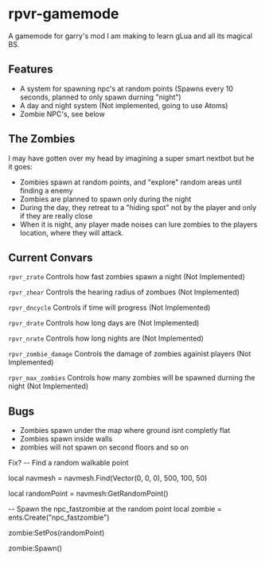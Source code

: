 # rpvr-gamemode
A gamemode for garry's mod I am making to learn gLua and all its magical BS.  

## Features
* A system for spawning npc's at random points (Spawns every 10 seconds, planned to only spawn durning "night")
* A day and night system (Not implemented, going to use Atoms) 
* Zombie NPC's, see below


## The Zombies
I may have gotten over my head by imagining a super smart nextbot but he it goes:
* Zombies spawn at random points, and "explore" random areas until finding a enemy 
* Zombies are planned to spawn only during the night
* During the day, they retreat to a "hiding spot" not by the player and only if they are really close
* When it is night, any player made noises can lure zombies to the players location, where they will attack. 

## Current Convars
<code>rpvr_zrate</code> Controls how fast zombies spawn a night (Not Implemented)

<code>rpvr_zhear</code> Controls the hearing radius of zombues (Not Implemented)

<code>rpvr_dncycle</code> Controls if time will progress (Not Implemented)

<code>rpvr_drate</code> Controls how long days are (Not Implemented)

<code>rpvr_nrate</code> Controls how long nights are (Not Implemented)

<code>rpvr_zombie_damage</code> Controls the damage of zombies againist players (Not Implemented)

<code>rpvr_max_zombies</code> Controls how many zombies will be spawned durning the night (Not Implemented)

## Bugs
* Zombies spawn under the map where ground isnt completly flat
* Zombies spawn inside walls 
* zombies will not spawn on second floors and so on

Fix? 
-- Find a random walkable point

local navmesh = navmesh.Find(Vector(0, 0, 0), 500, 100, 50)

local randomPoint = navmesh:GetRandomPoint()

-- Spawn the npc_fastzombie at the random point
local zombie = ents.Create("npc_fastzombie")

zombie:SetPos(randomPoint)

zombie:Spawn()

